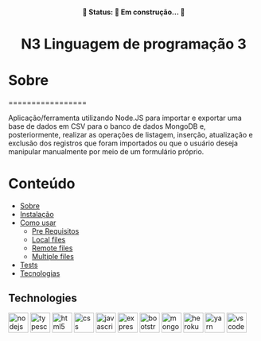 <h4 align="center"> 
	🚧  Status: 🚀 Em construção...  🚧
</h4>

<h1 align="center">N3 Linguagem de programação 3</h1>

# Sobre
=================
<p>Aplicação/ferramenta utilizando Node.JS para importar e exportar uma base de dados em CSV para o banco de dados MongoDB
e, posteriormente, realizar as operações de listagem, inserção, atualização e exclusão dos
registros que foram importados ou que o usuário deseja manipular manualmente por meio de
um formulário próprio.</p>

Conteúdo
=================
<!--ts-->
   * [Sobre](#Sobre)
   * [Instalação](#instalacao)
   * [Como usar](#como-usar)
      * [Pre Requisitos](#pre-requisitos)
      * [Local files](#local-files)
      * [Remote files](#remote-files)
      * [Multiple files](#multiple-files)
   * [Tests](#testes)
   * [Tecnologias](##tecnologias)
<!--te-->

## Technologies
<img src="https://cdn.jsdelivr.net/gh/devicons/devicon/icons/nodejs/nodejs-original.svg" alt="nodejs" width="40" height="40" style="max-width:100%;"></img>
<img src="https://cdn.jsdelivr.net/gh/devicons/devicon/icons/typescript/typescript-original.svg" alt="typescript" width="40" height="40" style="max-width:100%;"></img>
<img src="https://cdn.jsdelivr.net/gh/devicons/devicon/icons/html5/html5-original.svg" alt="html5" width="40" height="40" style="max-width:100%;"></img>
<img src="https://cdn.jsdelivr.net/gh/devicons/devicon/icons/css3/css3-original.svg" alt="css" width="40" height="40" style="max-width:100%;"></img>
<img src="https://cdn.jsdelivr.net/gh/devicons/devicon/icons/javascript/javascript-original.svg" alt="javascript" width="40" height="40" style="max-width:100%;"></img>
<img src="https://cdn.jsdelivr.net/gh/devicons/devicon/icons/express/express-original.svg" alt="express" width="40" height="40" style="max-width:100%;"></img>
<img src="https://cdn.jsdelivr.net/gh/devicons/devicon/icons/bootstrap/bootstrap-plain.svg" alt="bootstrap" width="40" height="40" style="max-width:100%;"></img>
<img src="https://cdn.jsdelivr.net/gh/devicons/devicon/icons/mongodb/mongodb-original.svg" alt="mongodb" width="40" height="40" style="max-width:100%;"></img>
<img src="https://cdn.jsdelivr.net/gh/devicons/devicon/icons/heroku/heroku-original.svg" alt="heroku" width="40" height="40" style="max-width:100%;"></img>
<img src="https://cdn.jsdelivr.net/gh/devicons/devicon/icons/yarn/yarn-original.svg" alt="yarn" width="40" height="40" style="max-width:100%;"></img>
<img src="https://cdn.jsdelivr.net/gh/devicons/devicon/icons/vscode/vscode-original.svg" alt="vscode" width="40" height="40" style="max-width:100%;"></img>


